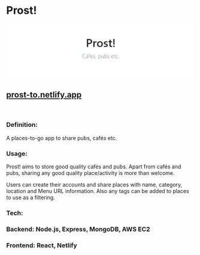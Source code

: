 # Prost!

<p align="center">
  <img src="./README-media/header.png" />
</p>

## [prost-to.netlify.app](https://prost-to.netlify.app/)
</br>

### **Definition:**
A places-to-go app to share pubs, cafés etc.

### **Usage:**
Prost! aims to store good quality cafés and pubs. Apart from cafés and pubs, sharing any good quality place/activity is more than welcome.

Users can create their accounts and share places with name, category, location and Menu URL information. Also any tags can be added to places to use as a filtering.

### **Tech:**
### Backend: Node.js, Express, MongoDB, AWS EC2
### Frontend: React, Netlify
